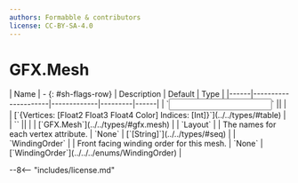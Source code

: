 ```yaml
---
authors: Formabble & contributors
license: CC-BY-SA-4.0
---
```



# GFX.Mesh

<div class="sh-parameters" markdown="1">
| Name | - {: #sh-flags-row} | Description | Default | Type |
|------|---------------------|-------------|---------|------|
| `<input>` || | | [`{Vertices: [Float2 Float3 Float4 Color] Indices: [Int]}`](../../types/#table) |
| `<output>` || | | [`GFX.Mesh`](../../types/#gfx.mesh) |
| `Layout` |  | The names for each vertex attribute. | `None` | [`[String]`](../../types/#seq) |
| `WindingOrder` |  | Front facing winding order for this mesh. | `None` | [`WindingOrder`](../../../enums/WindingOrder) |

</div>



--8<-- "includes/license.md"


